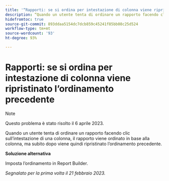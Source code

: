 ```yaml
---
title: '“Rapporti: se si ordina per intestazione di colonna viene ripristinato l’ordinamento precedente”'
description: “Quando un utente tenta di ordinare un rapporto facendo clic sull’intestazione di una colonna, il rapporto viene ordinato in base alla colonna, ma subito diopo viene ripristinato l’ordinamento precedente.”
hidefromtoc: true
source-git-commit: 893ddaa5154dc7dcb859c45241f85bb08c25d524
workflow-type: tm+mt
source-wordcount: '93'
ht-degree: 93%

---
```



# Rapporti: se si ordina per intestazione di colonna viene ripristinato l’ordinamento precedente

>[!NOTE]
>
>Questo problema è stato risolto il 6 aprile 2023.

Quando un utente tenta di ordinare un rapporto facendo clic sull’intestazione di una colonna, il rapporto viene ordinato in base alla colonna, ma subito dopo viene quindi ripristinato l’ordinamento precedente.

**Soluzione alternativa**

Imposta l’ordinamento in Report Builder.

_Segnalato per la prima volta il 21 febbraio 2023._

